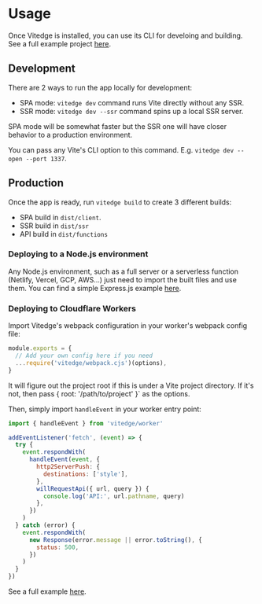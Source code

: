 # Usage

Once Vitedge is installed, you can use its CLI for develoing and building. See a full example project [here](https://github.com/frandiox/vitedge/tree/master/examples/vue).

## Development

There are 2 ways to run the app locally for development:

- SPA mode: `vitedge dev` command runs Vite directly without any SSR.
- SSR mode: `vitedge dev --ssr` command spins up a local SSR server.

SPA mode will be somewhat faster but the SSR one will have closer behavior to a production environment.

You can pass any Vite's CLI option to this command. E.g. `vitedge dev --open --port 1337`.

## Production

Once the app is ready, run `vitedge build` to create 3 different builds:

- SPA build in `dist/client`.
- SSR build in `dist/ssr`
- API build in `dist/functions`

### Deploying to a Node.js environment

Any Node.js environment, such as a full server or a serverless function (Netlify, Vercel, GCP, AWS...) just need to import the built files and use them. You can find a simple Express.js example [here](https://github.com/frandiox/vitedge/tree/master/examples/node-server/index.js).

### Deploying to Cloudflare Workers

Import Vitedge's webpack configuration in your worker's webpack config file:

```js
module.exports = {
  // Add your own config here if you need
  ...require('vitedge/webpack.cjs')(options),
}
```

It will figure out the project root if this is under a Vite project directory. If it's not, then pass { root: '/path/to/project' }` as the options.

Then, simply import `handleEvent` in your worker entry point:

```js
import { handleEvent } from 'vitedge/worker'

addEventListener('fetch', (event) => {
  try {
    event.respondWith(
      handleEvent(event, {
        http2ServerPush: {
          destinations: ['style'],
        },
        willRequestApi({ url, query }) {
          console.log('API:', url.pathname, query)
        },
      })
    )
  } catch (error) {
    event.respondWith(
      new Response(error.message || error.toString(), {
        status: 500,
      })
    )
  }
})
```

See a full example [here](https://github.com/frandiox/vitedge/tree/master/examples/worker-site/index.js).
